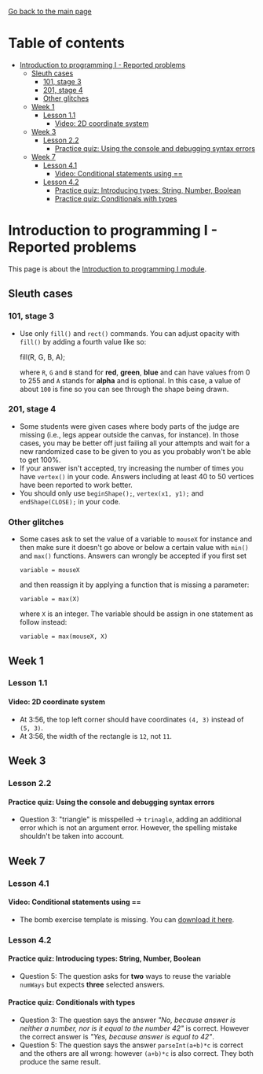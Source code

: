 [Go back to the main page](https://github.com/world-class/REPL)

# Table of contents
<!-- vim-markdown-toc GFM -->

* [Introduction to programming I - Reported problems](#introduction-to-programming-i---reported-problems)
    * [Sleuth cases](#sleuth-cases)
        * [101, stage 3](#101-stage-3)
        * [201, stage 4](#201-stage-4)
        * [Other glitches](#other-glitches)
    * [Week 1](#week-1)
        * [Lesson 1.1](#lesson-11)
            * [Video: 2D coordinate system](#video-2d-coordinate-system)
    * [Week 3](#week-3)
        * [Lesson 2.2](#lesson-22)
            * [Practice quiz: Using the console and debugging syntax errors](#practice-quiz-using-the-console-and-debugging-syntax-errors)
    * [Week 7](#week-7)
        * [Lesson 4.1](#lesson-41)
            * [Video: Conditional statements using ==](#video-conditional-statements-using-)
        * [Lesson 4.2](#lesson-42)
            * [Practice quiz: Introducing types: String, Number, Boolean](#practice-quiz-introducing-types-string-number-boolean)
            * [Practice quiz: Conditionals with types](#practice-quiz-conditionals-with-types)

<!-- vim-markdown-toc -->

# Introduction to programming I - Reported problems
This page is about the [Introduction to programming I module](../../../modules/level_4/introduction_to_programming_i/).

## Sleuth cases
### 101, stage 3
- Use only `fill()` and `rect()` commands. You can adjust opacity with `fill()` by adding a fourth value like so:

    fill(R, G, B, A);

  where `R`, `G` and `B` stand for **red**, **green**, **blue** and can have values from 0 to 255 and `A` stands for **alpha** and is optional. In this case, a value of about `100` is fine so you can see through the shape being drawn.

### 201, stage 4
- Some students were given cases where body parts of the judge are missing (i.e., legs appear outside the canvas, for instance). In those cases, you may be better off just failing all your attempts and wait for a new randomized case to be given to you as you probably won't be able to get 100%.
- If your answer isn't accepted, try increasing the number of times you have `vertex()` in your code. Answers including at least 40 to 50 vertices have been reported to work better.
- You should only use `beginShape();`, `vertex(x1, y1);` and `endShape(CLOSE);` in your code.

### Other glitches
- Some cases ask to set the value of a variable to `mouseX` for instance and then make sure it doesn't go above or below a certain value with `min()` and `max()` functions. Answers can wrongly be accepted if you first set

      variable = mouseX

  and then reassign it by applying a function that is missing a parameter:

      variable = max(X)

  where `X` is an integer. The variable should be assign in one statement as follow instead:

      variable = max(mouseX, X)


## Week 1
### Lesson 1.1
#### Video: 2D coordinate system
- At 3:56, the top left corner should have coordinates `(4, 3)` instead of `(5, 3)`.
- At 3:56, the width of the rectangle is `12`, not `11`.


## Week 3
### Lesson 2.2
#### Practice quiz: Using the console and debugging syntax errors
- Question 3: "triangle" is misspelled → `trinagle`, adding an additional error which is not an argument error. However, the spelling mistake shouldn't be taken into account.

## Week 7
### Lesson 4.1
#### Video: Conditional statements using ==
- The bomb exercise template is missing. You can [download it here](https://www.dropbox.com/s/wudoo14bsg1l7am/Bomb%20Template.zip?dl=1).

### Lesson 4.2
#### Practice quiz: Introducing types: String, Number, Boolean
- Question 5: The question asks for **two** ways to reuse the variable `numWays` but expects **three** selected answers.

#### Practice quiz: Conditionals with types
- Question 3: The question says the answer _"No, because  answer is neither a number, nor is it equal to the number 42"_ is correct. However the correct answer is _"Yes, because answer is equal to 42"_.
- Question 5: The question says the answer `parseInt(a+b)*c` is correct and the others are all wrong: however `(a+b)*c` is also correct. They both produce the same result. 
